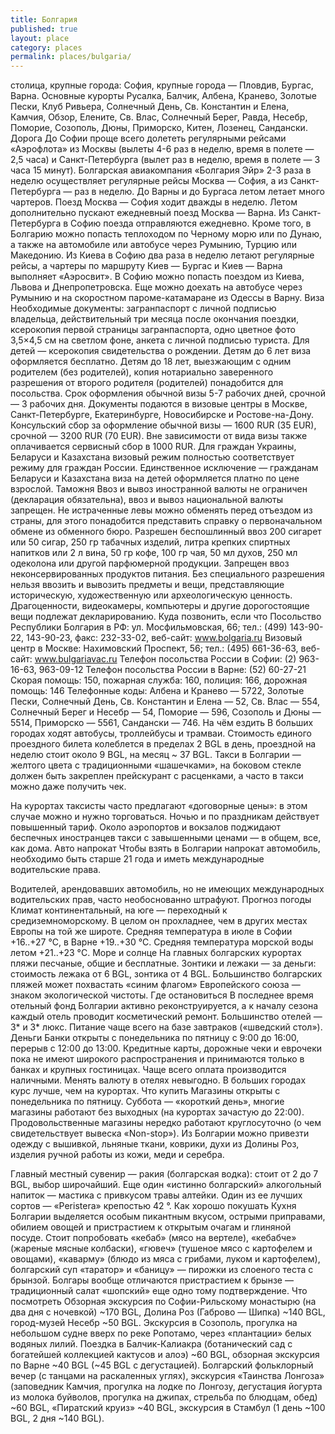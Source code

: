 ```yaml
---
title: Болгария
published: true
layout: place
category: places
permalink: places/bulgaria/
---
```


столица, крупные города:
София, крупные города — Пловдив, Бургас, Варна.
Основные курорты
Русалка, Балчик, Албена, Кранево, Золотые Пески, Клуб Ривьера, Солнечный День, Св. Константин и Елена, Камчия, Обзор, Елените, Св. Влас, Солнечный Берег, Равда, Несебр, Поморие, Созополь, Дюны, Приморско, Китен, Лозенец, Сандански.
Дорога
До Софии проще всего долететь регулярными рейсами «Аэрофлота» из Москвы (вылеты 4-6 раз в неделю, время в полете — 2,5 часа) и Санкт-Петербурга (вылет раз в неделю, время в полете — 3 часа 15 минут). Болгарская авиакомпания «Болгария Эйр» 2-3 раза в неделю осуществляет регулярные рейсы Москва — София, а из Санкт-Петербурга — раз в неделю. До Варны и до Бургаса летом летает много чартеров.
Поезд Москва — София ходит дважды в неделю. Летом дополнительно пускают ежедневный поезд Москва — Варна. Из Санкт-Петербурга в Софию поезда отправляются ежедневно.
Кроме того, в Болгарию можно попасть теплоходом по Черному морю или по Дунаю, а также на автомобиле или автобусе через Румынию, Турцию или Македонию.
Из Киева в Софию два раза в неделю летают регулярные рейсы, а чартеры по маршруту Киев — Бургас и Киев — Варна выполняет «Аэросвит». В Софию можно попасть поездом из Киева, Львова и Днепропетровска. Еще можно доехать на автобусе через Румынию и на скоростном пароме-катамаране из Одессы в Варну.
Виза
Необходимые документы: загранпаспорт с личной подписью владельца, действительный три месяца после окончания поездки, ксерокопия первой страницы загранпаспорта, одно цветное фото 3,5×4,5 см на светлом фоне, анкета с личной подписью туриста. 
Для детей — ксерокопия свидетельства о рождении. Детям до 6 лет виза оформляется бесплатно. Детям до 18 лет, выезжающим с одним родителем (без родителей), копия нотариально заверенного разрешения от второго родителя (родителей) понадобится для посольства.
Срок оформления обычной визы 5-7 рабочих дней, срочной — 3 рабочих дня. Документы подаются в визовые центры в Москве, Санкт-Петербурге, Екатеринбурге, Новосибирске и Ростове-на-Дону. Консульский сбор за оформление обычной визы — 1600 RUR (35 EUR), срочной — 3200 RUR (70 EUR). Вне зависимости от вида визы также оплачивается сервисный сбор в 1000 RUR.
Для граждан Украины, Беларуси и Казахстана визовый режим полностью соответствует режиму для граждан России. Единственное исключение — гражданам Беларуси и Казахстана виза на детей оформляется платно по цене взрослой.
Таможня
Ввоз и вывоз иностранной валюты не ограничен (декларация обязательна), ввоз и вывоз национальной валюты запрещен. Не истраченные левы можно обменять перед отъездом из страны, для этого понадобится представить справку о первоначальном обмене из обменного бюро. 
Разрешен беспошлинный ввоз 200 сигарет или 50 сигар, 250 гр табачных изделий, литра крепких спиртных напитков или 2 л вина, 50 гр кофе, 100 гр чая, 50 мл духов, 250 мл одеколона или другой парфюмерной продукции. Запрещен ввоз неконсервированных продуктов питания. Без специального разрешения нельзя ввозить и вывозить предметы и вещи, представляющие историческую, художественную или археологическую ценность. Драгоценности, видеокамеры, компьютеры и другие дорогостоящие вещи подлежат декларированию.
Куда позвонить, если что
Посольство Республики Болгария в РФ: ул. Мосфильмовская, 66; тел.: (499) 143-90-22,
143-90-23, факс: 232-33-02, веб-сайт: www.bolgaria.ru
Визовый центр в Москве: Нахимовский Проспект, 56; тел.: (495) 661-36-63, веб-сайт: www.bulgariavac.ru
Телефон посольства России в Софии: (2) 963-16-63, 963-09-12
Телефон посольства России в Варне: (52) 60-27-21
Скорая помощь: 150, пожарная служба: 160, полиция: 166, дорожная помощь: 146
Телефонные коды: Албена и Кранево — 5722, Золотые Пески, Солнечный День, Св. Константин и Елена — 52, Св. Влас — 554, Солнечный Берег и Несебр — 54, Поморие — 596, Созополь и Дюны — 5514, Приморско — 5561, Сандански — 746.
На чём ездить
В больших городах ходят автобусы, троллейбусы и трамваи. Стоимость единого проездного билета колеблется в пределах 2 BGL в день, проездной на неделю стоит около 9 BGL, на месяц ~ 37 BGL.
Такси в Болгарии — желтого цвета с традиционными «шашечками», на боковом стекле должен быть закреплен прейскурант с расценками, а часто в такси можно даже получить чек.

На курортах таксисты часто предлагают «договорные цены»: в этом случае можно и нужно торговаться. Ночью и по праздникам действует повышенный тариф. Около аэропортов и вокзалов поджидают беспечных иностранцев такси с завышенными ценами — в общем, все, как дома.
Авто напрокат
Чтобы взять в Болгарии напрокат автомобиль, необходимо быть старше 21 года и иметь международные водительские права.

Водителей, арендовавших автомобиль, но не имеющих международных водительских прав, часто необоснованно штрафуют.
Прогноз погоды
Климат континентальный, на юге — переходный к средиземноморскому. В целом он прохладнее, чем в других местах Европы на той же широте. Средняя температура в июле в Софии +16..+27 °C, в Варне +19..+30 °C. Средняя температура морской воды летом +21..+23 °C.
Море и солнце
На главных болгарских курортах пляжи песчаные, общие и бесплатные. Зонтики и лежаки — за деньги: стоимость лежака от 6 BGL, зонтика от 4 BGL. Большинство болгарских пляжей может похвастать «синим флагом» Европейского союза — знаком экологической чистоты.
Где остановиться
В последнее время отельный фонд Болгарии активно реконструируется, а к началу сезона каждый отель проводит косметический ремонт. Большинство отелей — 3* и 3* люкс. Питание чаще всего на базе завтраков («шведский стол»).
Деньги
Банки открыты с понедельника по пятницу с 9:00 до 16:00, перерыв с 12:00 до 13:00. Кредитные карты, дорожные чеки и еврочеки пока не имеют широкого распространения и принимаются только в банках и крупных гостиницах. Чаще всего оплата производится наличными.
Менять валюту в отелях невыгодно. В больших городах курс лучше, чем на курортах.
Что купить
Магазины открыты с понедельника по пятницу. Суббота — «короткий день», многие магазины работают без выходных (на курортах зачастую до 22:00). Продовольственные магазины нередко работают круглосуточно (о чем свидетельствует вывеска «Non-stop»).
Из Болгарии можно привезти одежду с вышивкой, льняные ткани, коврики, духи из Долины Роз, изделия ручной работы из кожи, меди и серебра.

Главный местный сувенир — ракия (болгарская водка): стоит от 2 до 7 BGL, выбор широчайший. Еще один «истинно болгарский» алкогольный напиток — мастика с привкусом травы алтейки. Один из ее лучших сортов — «Peristera» крепостью 42 °.
Как хорошо покушать
Кухня Болгарии выделяется особым пикантным вкусом, острыми приправами, обилием овощей и пристрастием к открытым очагам и глиняной посуде. Стоит попробовать «кебаб» (мясо на вертеле), «кебабче» (жареные мясные колбаски), «гювеч» (тушеное мясо с картофелем и овощами), «каварму» (блюдо из мяса с грибами, луком и картофелем), болгарский суп «таратор» и «баницу» — пирожки из слоеного теста с брынзой. Болгары вообще отличаются пристрастием к брынзе — традиционный салат «шопский» еще одно тому подтверждение.
Что посмотреть
Обзорная экскурсия по Софии-Рильскому монастырю (на два дня с ночевкой) ~170 BGL, Долина Роз (Габрово — Шипка) ~140 BGL, город-музей Несебр ~50 BGL. Экскурсия в Созополь, прогулка на небольшом судне вверх по реке Ропотамо, через «плантации» белых водяных лилий. Поездка в Балчик-Калиакра (ботанический сад с богатейшей коллекцией кактусов и алоэ) ~60 BGL, обзорная экскурсия по Варне ~40 BGL (~45 BGL с дегустацией). Болгарский фольклорный вечер (с танцами на раскаленных углях), экскурсия «Таинства Лонгоза» (заповедник Камчия, прогулка на лодке по Лонгозу, дегустация йогурта из молока буйволов, прогулка на джипах, стрельба по блюдцам, обед) ~60 BGL, «Пиратский круиз» ~40 BGL, экскурсия в Стамбул (1 день ~100 BGL, 2 дня ~140 BGL).